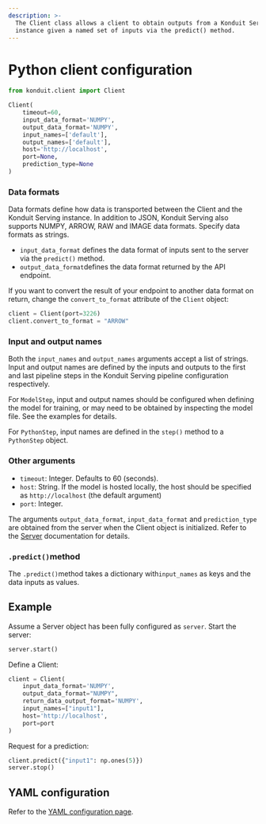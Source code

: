 ```yaml
---
description: >-
  The Client class allows a client to obtain outputs from a Konduit Serving
  instance given a named set of inputs via the predict() method.
---
```


# Python client configuration

```python
from konduit.client import Client 

Client(
    timeout=60,
    input_data_format='NUMPY',
    output_data_format='NUMPY',
    input_names=['default'],
    output_names=['default'],
    host='http://localhost',
    port=None, 
    prediction_type=None
)
```

### Data formats

Data formats define how data is transported between the Client and the Konduit Serving instance. In addition to JSON, Konduit Serving also supports NUMPY, ARROW, RAW and IMAGE data formats. Specify data formats as strings. 

* `input_data_format` defines the data format of inputs sent to the server via the `predict()` method.
* `output_data_format`defines the data format returned by the API endpoint.

If you want to convert the result of your endpoint to another data format on return, change the `convert_to_format` attribute of the `Client` object: 

```python
client = Client(port=3226)
client.convert_to_format = "ARROW"
```

### Input and output names

Both the `input_names` and `output_names` arguments accept a list of strings. Input and output names are defined by the inputs and outputs to the first and last pipeline steps in the Konduit Serving pipeline configuration respectively. 

For `ModelStep`, input and output names should be configured when defining the model for training, or may need to be obtained by inspecting the model file. See the examples for details.  

For `PythonStep`, input names are defined in the `step()` method to a `PythonStep` object.

### Other arguments 

* `timeout`: Integer. Defaults to 60 \(seconds\). 
* `host`: String. If the model is hosted locally, the host should be specified as `http://localhost` \(the default argument\) 
* `port`: Integer. 

The arguments `output_data_format`, `input_data_format` and `prediction_type` are obtained from the server when the Client object is initialized. Refer to the [Server](../server/inference.md) documentation for details. 

### `.predict()`method

The `.predict()`method takes a dictionary with`input_names` as keys and the data inputs as values. 

## Example

Assume a Server object has been fully configured as `server`. Start the server:

```python
server.start()
```

Define a Client:

```python
client = Client(
    input_data_format='NUMPY',
    output_data_format="NUMPY",
    return_data_output_format='NUMPY',
    input_names=["input1"],
    host='http://localhost', 
    port=port
)
```

Request for a prediction: 

```python
client.predict({"input1": np.ones(5)})
server.stop()
```

## YAML configuration 

Refer to the [YAML configuration page](../yaml-configurations.md#client). 


